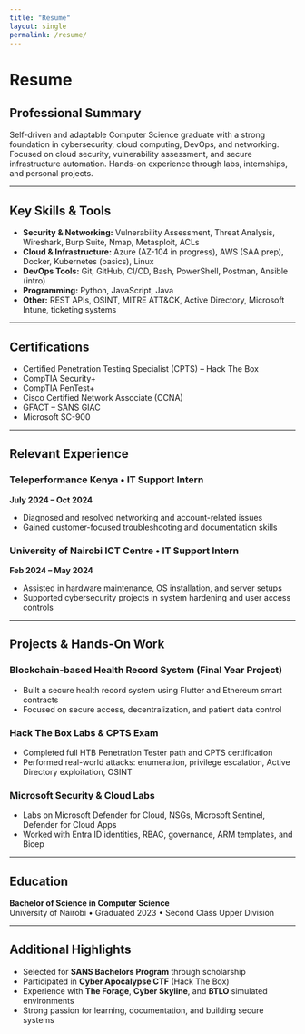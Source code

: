 ```yaml
---
title: "Resume"
layout: single
permalink: /resume/
---
```


# Resume

## Professional Summary

Self-driven and adaptable Computer Science graduate with a strong foundation in cybersecurity, cloud computing, DevOps, and networking. Focused on cloud security, vulnerability assessment, and secure infrastructure automation. Hands-on experience through labs, internships, and personal projects.

---

## Key Skills & Tools

- **Security & Networking:** Vulnerability Assessment, Threat Analysis, Wireshark, Burp Suite, Nmap, Metasploit, ACLs
- **Cloud & Infrastructure:** Azure (AZ-104 in progress), AWS (SAA prep), Docker, Kubernetes (basics), Linux
- **DevOps Tools:** Git, GitHub, CI/CD, Bash, PowerShell, Postman, Ansible (intro)
- **Programming:** Python, JavaScript, Java
- **Other:** REST APIs, OSINT, MITRE ATT&CK, Active Directory, Microsoft Intune, ticketing systems

---

## Certifications

- Certified Penetration Testing Specialist (CPTS) – Hack The Box
- CompTIA Security+
- CompTIA PenTest+
- Cisco Certified Network Associate (CCNA)
- GFACT – SANS GIAC
- Microsoft SC-900

---

## Relevant Experience

### Teleperformance Kenya • IT Support Intern  
**July 2024 – Oct 2024**

- Diagnosed and resolved networking and account-related issues
- Gained customer-focused troubleshooting and documentation skills

### University of Nairobi ICT Centre • IT Support Intern  
**Feb 2024 – May 2024**

- Assisted in hardware maintenance, OS installation, and server setups
- Supported cybersecurity projects in system hardening and user access controls

---

## Projects & Hands-On Work

### Blockchain-based Health Record System (Final Year Project)

- Built a secure health record system using Flutter and Ethereum smart contracts
- Focused on secure access, decentralization, and patient data control

### Hack The Box Labs & CPTS Exam

- Completed full HTB Penetration Tester path and CPTS certification
- Performed real-world attacks: enumeration, privilege escalation, Active Directory exploitation, OSINT

### Microsoft Security & Cloud Labs

- Labs on Microsoft Defender for Cloud, NSGs, Microsoft Sentinel, Defender for Cloud Apps
- Worked with Entra ID identities, RBAC, governance, ARM templates, and Bicep

---

## Education

**Bachelor of Science in Computer Science**  
University of Nairobi • Graduated 2023 • Second Class Upper Division

---

## Additional Highlights

- Selected for **SANS Bachelors Program** through scholarship
- Participated in **Cyber Apocalypse CTF** (Hack The Box)
- Experience with **The Forage**, **Cyber Skyline**, and **BTLO** simulated environments
- Strong passion for learning, documentation, and building secure systems
